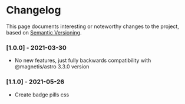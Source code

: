 # Changelog

This page documents interesting or noteworthy changes to the project, based on [Semantic Versioning](http://semver.org/).

### [1.0.0] - 2021-03-30

- No new features, just fully backwards compatibility with @magnetis/astro 3.3.0 version

### [1.1.0] - 2021-05-26

- Create badge pills css